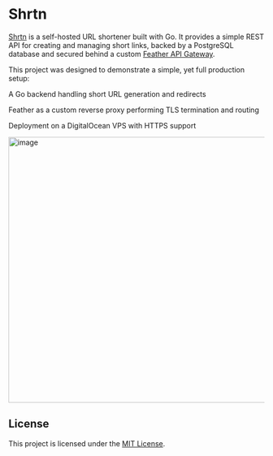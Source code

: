 # Shrtn

[Shrtn](https://shrtn.it.com/) is a self-hosted URL shortener built with Go.
It provides a simple REST API for creating and managing short links, backed by a PostgreSQL database and secured behind a custom [Feather API Gateway](https://github.com/maxBRT/feather).

This project was designed to demonstrate a simple, yet full production setup:

A Go backend handling short URL generation and redirects

Feather as a custom reverse proxy performing TLS termination and routing

Deployment on a DigitalOcean VPS with HTTPS support

<img width="1206" height="523" alt="image" src="https://github.com/user-attachments/assets/cdce5094-ae12-4cd9-8ca0-e50f5883499d" />

## License

This project is licensed under the [MIT License](./LICENSE).





